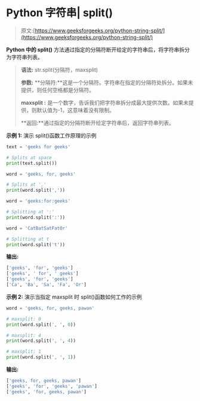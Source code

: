 # Python 字符串| split()

> 原文:[https://www.geeksforgeeks.org/python-string-split/](https://www.geeksforgeeks.org/python-string-split/)

**Python 中的 split()** 方法通过指定的分隔符断开给定的字符串后，将字符串拆分为字符串列表。

> **语法:** str.split(分隔符，maxsplit)
> 
> **参数:**
> **分隔符:**这是一个分隔符。字符串在指定的分隔符处拆分。如果未提供，则任何空格都是分隔符。
> 
> **maxsplit :** 是一个数字，告诉我们把字符串拆分成最大提供次数。如果未提供，则默认值为-1，这意味着没有限制。
> 
> **返回:**通过指定的分隔符断开给定字符串后，返回字符串列表。

**示例 1:** 演示 split()函数工作原理的示例

```py
text = 'geeks for geeks'

# Splits at space
print(text.split())

word = 'geeks, for, geeks'

# Splits at ','
print(word.split(','))

word = 'geeks:for:geeks'

# Splitting at ':'
print(word.split(':'))

word = 'CatBatSatFatOr'

# Splitting at t
print(word.split('t'))
```

**输出:**

```py
['geeks', 'for', 'geeks']
['geeks', ' for', ' geeks']
['geeks', 'for', 'geeks']
['Ca', 'Ba', 'Sa', 'Fa', 'Or']
```

**示例 2:** 演示当指定 maxsplit 时 split()函数如何工作的示例

```py
word = 'geeks, for, geeks, pawan'

# maxsplit: 0
print(word.split(', ', 0))

# maxsplit: 4
print(word.split(', ', 4))

# maxsplit: 1
print(word.split(', ', 1))
```

**输出:**

```py
['geeks, for, geeks, pawan']
['geeks', 'for', 'geeks', 'pawan']
['geeks', 'for, geeks, pawan']
```